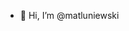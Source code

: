 - 👋 Hi, I’m @matluniewski


<!---
matluniewski/matluniewski is a ✨ special ✨ repository because its `README.md` (this file) appears on your GitHub profile.
You can click the Preview link to take a look at your changes.
--->
